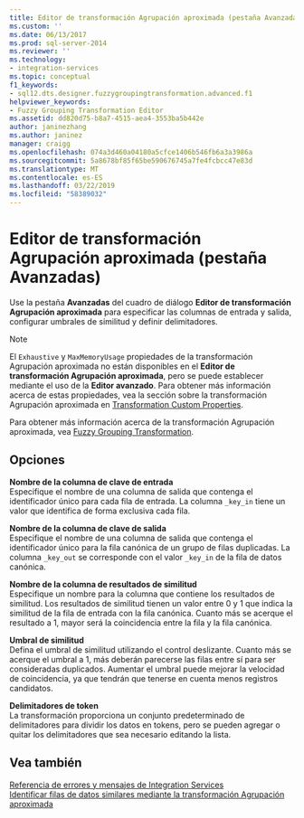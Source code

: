 ```yaml
---
title: Editor de transformación Agrupación aproximada (pestaña Avanzadas) | Microsoft Docs
ms.custom: ''
ms.date: 06/13/2017
ms.prod: sql-server-2014
ms.reviewer: ''
ms.technology:
- integration-services
ms.topic: conceptual
f1_keywords:
- sql12.dts.designer.fuzzygroupingtransformation.advanced.f1
helpviewer_keywords:
- Fuzzy Grouping Transformation Editor
ms.assetid: dd820d75-b8a7-4515-aea4-3553ba5b442e
author: janinezhang
ms.author: janinez
manager: craigg
ms.openlocfilehash: 074a3d460a04180a5cfce1406b546fb6a3a3986a
ms.sourcegitcommit: 5a8678bf85f65be590676745a7fe4fcbcc47e83d
ms.translationtype: MT
ms.contentlocale: es-ES
ms.lasthandoff: 03/22/2019
ms.locfileid: "58389032"
---
```

# <a name="fuzzy-grouping-transformation-editor-advanced-tab"></a>Editor de transformación Agrupación aproximada (pestaña Avanzadas)
  Use la pestaña **Avanzadas** del cuadro de diálogo **Editor de transformación Agrupación aproximada** para especificar las columnas de entrada y salida, configurar umbrales de similitud y definir delimitadores.  
  
> [!NOTE]  
>  El `Exhaustive` y `MaxMemoryUsage` propiedades de la transformación Agrupación aproximada no están disponibles en el **Editor de transformación Agrupación aproximada**, pero se puede establecer mediante el uso de la **Editor avanzado**. Para obtener más información acerca de estas propiedades, vea la sección sobre la transformación Agrupación aproximada en [Transformation Custom Properties](data-flow/transformations/transformation-custom-properties.md).  
  
 Para obtener más información acerca de la transformación Agrupación aproximada, vea [Fuzzy Grouping Transformation](data-flow/transformations/fuzzy-grouping-transformation.md).  
  
## <a name="options"></a>Opciones  
 **Nombre de la columna de clave de entrada**  
 Especifique el nombre de una columna de salida que contenga el identificador único para cada fila de entrada. La columna `_key_in` tiene un valor que identifica de forma exclusiva cada fila.  
  
 **Nombre de la columna de clave de salida**  
 Especifique el nombre de una columna de salida que contenga el identificador único para la fila canónica de un grupo de filas duplicadas. La columna `_key_out` se corresponde con el valor `_key_in` de la fila de datos canónica.  
  
 **Nombre de la columna de resultados de similitud**  
 Especifique un nombre para la columna que contiene los resultados de similitud. Los resultados de similitud tienen un valor entre 0 y 1 que indica la similitud de la fila de entrada con la fila canónica. Cuanto más se acerque el resultado a 1, mayor será la coincidencia entre la fila y la fila canónica.  
  
 **Umbral de similitud**  
 Defina el umbral de similitud utilizando el control deslizante. Cuanto más se acerque el umbral a 1, más deberán parecerse las filas entre sí para ser consideradas duplicados. Aumentar el umbral puede mejorar la velocidad de coincidencia, ya que tendrán que tenerse en cuenta menos registros candidatos.  
  
 **Delimitadores de token**  
 La transformación proporciona un conjunto predeterminado de delimitadores para dividir los datos en tokens, pero se pueden agregar o quitar los delimitadores que sea necesario editando la lista.  
  
## <a name="see-also"></a>Vea también  
 [Referencia de errores y mensajes de Integration Services](../../2014/integration-services/integration-services-error-and-message-reference.md)   
 [Identificar filas de datos similares mediante la transformación Agrupación aproximada](data-flow/transformations/identify-similar-data-rows-by-using-the-fuzzy-grouping-transformation.md)  
  
  
